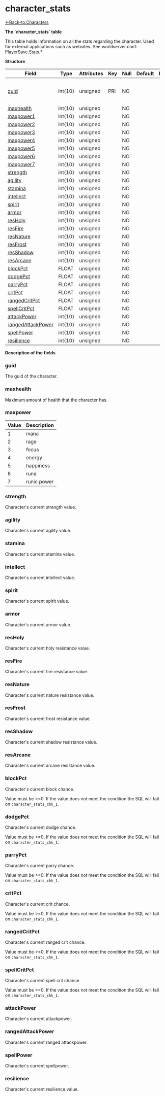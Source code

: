 # character\_stats

[<-Back-to:Characters](database-characters.md)

**The \`character\_stats\` table**

This table holds information on all the stats regarding the character. Used for external applications such as websites.
See worldserver.conf: PlayerSave.Stats.\*

**Structure**

| Field                   | Type    | Attributes | Key | Null | Default | Extra | Comment                            |
|-------------------------|---------|------------|-----|------|---------|-------|------------------------------------|
| [guid][1]               | int(10) | unsigned   | PRI | NO   |         |       | Global Unique Identifier, Low part |
| [maxhealth][2]          | int(10) | unsigned   |     | NO   |         |       |                                    |
| [maxpower1][3]          | int(10) | unsigned   |     | NO   |         |       |                                    |
| [maxpower2][4]          | int(10) | unsigned   |     | NO   |         |       |                                    |
| [maxpower3][5]          | int(10) | unsigned   |     | NO   |         |       |                                    |
| [maxpower4][6]          | int(10) | unsigned   |     | NO   |         |       |                                    |
| [maxpower5][7]          | int(10) | unsigned   |     | NO   |         |       |                                    |
| [maxpower6][8]          | int(10) | unsigned   |     | NO   |         |       |                                    |
| [maxpower7][9]          | int(10) | unsigned   |     | NO   |         |       |                                    |
| [strength][10]          | int(10) | unsigned   |     | NO   |         |       |                                    |
| [agility][11]           | int(10) | unsigned   |     | NO   |         |       |                                    |
| [stamina][12]           | int(10) | unsigned   |     | NO   |         |       |                                    |
| [intellect][13]         | int(10) | unsigned   |     | NO   |         |       |                                    |
| [spirit][14]            | int(10) | unsigned   |     | NO   |         |       |                                    |
| [armor][15]             | int(10) | unsigned   |     | NO   |         |       |                                    |
| [resHoly][16]           | int(10) | unsigned   |     | NO   |         |       |                                    |
| [resFire][17]           | int(10) | unsigned   |     | NO   |         |       |                                    |
| [resNature][18]         | int(10) | unsigned   |     | NO   |         |       |                                    |
| [resFrost][19]          | int(10) | unsigned   |     | NO   |         |       |                                    |
| [resShadow][20]         | int(10) | unsigned   |     | NO   |         |       |                                    |
| [resArcane][21]         | int(10) | unsigned   |     | NO   |         |       |                                    |
| [blockPct][22]          | FLOAT   | unsigned   |     | NO   |         |       |                                    |
| [dodgePct][23]          | FLOAT   | unsigned   |     | NO   |         |       |                                    |
| [parryPct][24]          | FLOAT   | unsigned   |     | NO   |         |       |                                    |
| [critPct][25]           | FLOAT   | unsigned   |     | NO   |         |       |                                    |
| [rangedCritPct][26]     | FLOAT   | unsigned   |     | NO   |         |       |                                    |
| [spellCritPct][27]      | FLOAT   | unsigned   |     | NO   |         |       |                                    |
| [attackPower][28]       | int(10) | unsigned   |     | NO   |         |       |                                    |
| [rangedAttackPower][29] | int(10) | unsigned   |     | NO   |         |       |                                    |
| [spellPower][30]        | int(10) | unsigned   |     | NO   |         |       |                                    |
| [resilience][31]        | int(10) | unsigned   |     | NO   |         |       |                                    |

[1]: #guid
[2]: #maxhealth
[3]: #maxpower1
[4]: #maxpower2
[5]: #maxpower3
[6]: #maxpower4
[7]: #maxpower5
[8]: #maxpower6
[9]: #maxpower7
[10]: #strength
[11]: #agility
[12]: #stamina
[13]: #intellect
[14]: #spirit
[15]: #armor
[16]: #resholy
[17]: #resfire
[18]: #resnature
[19]: #resfrost
[20]: #resshadow
[21]: #resarcane
[22]: #blockpct
[23]: #dodgepct
[24]: #parrypct
[25]: #critpct
[26]: #rangedcritpct
[27]: #spellcritpct
[28]: #attackpower
[29]: #rangedattackpower
[30]: #spellpower
[31]: #resilience

**Description of the fields**

### guid

The guid of the character.

### maxhealth

Maximum amount of health that the character has.

### maxpower

| Value | Description |
|-------|-------------|
| 1     | mana        |
| 2     | rage        |
| 3     | focus       |
| 4     | energy      |
| 5     | happiness   |
| 6     | rune        |
| 7     | runic power |

### strength

Character's current strength value.

### agility

Character's current agility value.

### stamina

Character's current stamina value.

### intellect

Character's current intellect value.

### spirit

Character's current spirit value.

### armor

Character's current armor value.

### resHoly

Character's current holy resistance value.

### resFire

Character's current fire resistance value.

### resNature

Character's current nature resistance value.

### resFrost

Character's current frost resistance value.

### resShadow

Character's current shadow resistance value.

### resArcane

Character's current arcane resistance value.

### blockPct

Character's current block chance.

Value must be >=0. If the value does not meet the condition the SQL will fail on `character_stats_chk_1`.

### dodgePct

Character's current dodge chance.

Value must be >=0. If the value does not meet the condition the SQL will fail on `character_stats_chk_1`.

### parryPct

Character's current parry chance.

Value must be >=0. If the value does not meet the condition the SQL will fail on `character_stats_chk_1`.

### critPct

Character's current crit chance.

Value must be >=0. If the value does not meet the condition the SQL will fail on `character_stats_chk_1`.

### rangedCritPct

Character's current ranged crit chance.

Value must be >=0. If the value does not meet the condition the SQL will fail on `character_stats_chk_1`.

### spellCritPct

Character's current spell crit chance.

Value must be >=0. If the value does not meet the condition the SQL will fail on `character_stats_chk_1`.

### attackPower

Character's current attackpower.

### rangedAttackPower

Character's current ranged attackpower.

### spellPower

Character's current spellpower.

### resilience

Character's current resilience value.
